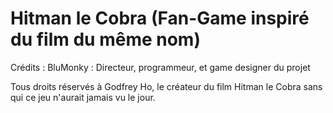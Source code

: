 # Hitman le Cobra (Fan-Game inspiré du film du même nom)

Crédits :
BluMonky : Directeur, programmeur, et game designer du projet

Tous droits réservés à Godfrey Ho, le créateur du film Hitman le Cobra sans qui ce jeu n'aurait jamais vu le jour.
